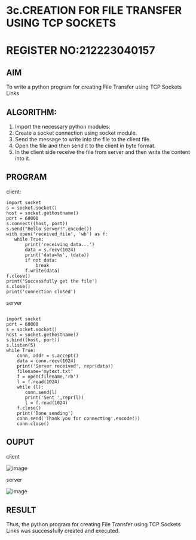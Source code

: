 # 3c.CREATION FOR FILE TRANSFER USING TCP SOCKETS
# REGISTER NO:212223040157
## AIM
To write a python program for creating File Transfer using TCP Sockets Links
## ALGORITHM:
1. Import the necessary python modules.
2. Create a socket connection using socket module.
3. Send the message to write into the file to the client file.
4. Open the file and then send it to the client in byte format.
5. In the client side receive the file from server and then write the content into it.
## PROGRAM
client:
```
import socket 
s = socket.socket() 
host = socket.gethostname() 
port = 60000 
s.connect((host, port)) 
s.send("Hello server!".encode()) 
with open('received_file', 'wb') as f: 
   while True: 
       print('receiving data...') 
       data = s.recv(1024) 
       print('data=%s', (data)) 
       if not data: 
           break 
       f.write(data) 
f.close() 
print('Successfully get the file') 
s.close() 
print('connection closed')
```
server
```
 
import socket                    
port = 60000                    
s = socket.socket()              
host = socket.gethostname()      
s.bind((host, port))              
s.listen(5)                      
while True: 
    conn, addr = s.accept()      
    data = conn.recv(1024) 
    print('Server received', repr(data)) 
    filename='mytext.txt' 
    f = open(filename,'rb') 
    l = f.read(1024) 
    while (l): 
       conn.send(l) 
       print('Sent ',repr(l)) 
       l = f.read(1024) 
    f.close() 
    print('Done sending') 
    conn.send('Thank you for connecting'.encode()) 
    conn.close()
```
## OUPUT
client

![image](https://github.com/Priyanghaofficial/3c.FILE_TRANSFER_USING_TCP_SOCKETS/assets/147121154/bd1f8e1b-a9d2-4877-80e8-9edc2fed60ac)

server

![image](https://github.com/Priyanghaofficial/3c.FILE_TRANSFER_USING_TCP_SOCKETS/assets/147121154/d513b3fd-539a-4b00-a490-f5885b44192e)

## RESULT
Thus, the python program for creating File Transfer using TCP Sockets Links was 
successfully created and executed.
